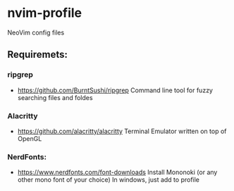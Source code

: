 # nvim-profile
NeoVim config files

## Requiremets:

### ripgrep
- https://github.com/BurntSushi/ripgrep
Command line tool for fuzzy searching files and foldes

### Alacritty
- https://github.com/alacritty/alacritty
Terminal Emulator written on top of OpenGL

### NerdFonts:
- https://www.nerdfonts.com/font-downloads
Install Mononoki (or any other mono font of your choice)
In windows, just add to profile
